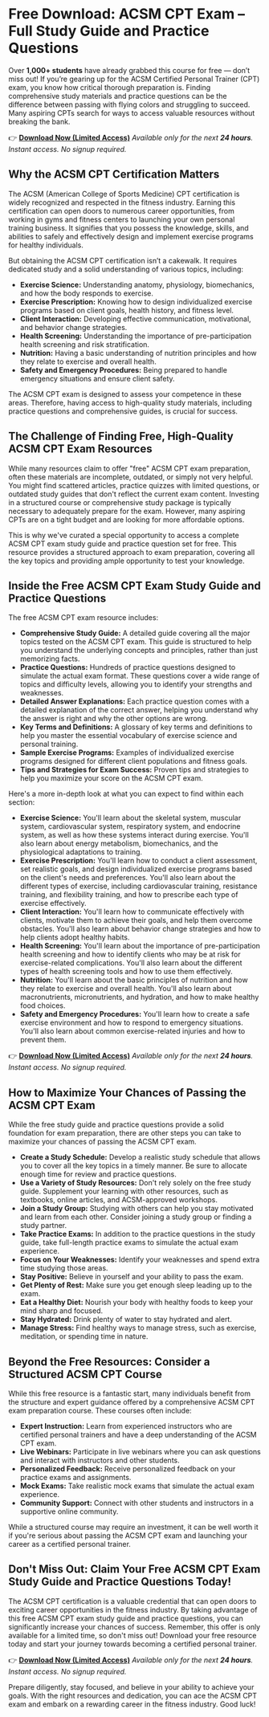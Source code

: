 # Free Download: ACSM CPT Exam – Full Study Guide and Practice Questions

Over **1,000+ students** have already grabbed this course for free — don’t miss out! If you’re gearing up for the ACSM Certified Personal Trainer (CPT) exam, you know how critical thorough preparation is. Finding comprehensive study materials and practice questions can be the difference between passing with flying colors and struggling to succeed. Many aspiring CPTs search for ways to access valuable resources without breaking the bank.

👉 [**Download Now (Limited Access)**](https://udemywork.com/acsm-cpt-exam)
_Available only for the next **24 hours**. Instant access. No signup required._

## Why the ACSM CPT Certification Matters

The ACSM (American College of Sports Medicine) CPT certification is widely recognized and respected in the fitness industry. Earning this certification can open doors to numerous career opportunities, from working in gyms and fitness centers to launching your own personal training business. It signifies that you possess the knowledge, skills, and abilities to safely and effectively design and implement exercise programs for healthy individuals.

But obtaining the ACSM CPT certification isn’t a cakewalk. It requires dedicated study and a solid understanding of various topics, including:

*   **Exercise Science:** Understanding anatomy, physiology, biomechanics, and how the body responds to exercise.
*   **Exercise Prescription:** Knowing how to design individualized exercise programs based on client goals, health history, and fitness level.
*   **Client Interaction:** Developing effective communication, motivational, and behavior change strategies.
*   **Health Screening:** Understanding the importance of pre-participation health screening and risk stratification.
*   **Nutrition:** Having a basic understanding of nutrition principles and how they relate to exercise and overall health.
*   **Safety and Emergency Procedures:** Being prepared to handle emergency situations and ensure client safety.

The ACSM CPT exam is designed to assess your competence in these areas. Therefore, having access to high-quality study materials, including practice questions and comprehensive guides, is crucial for success.

## The Challenge of Finding Free, High-Quality ACSM CPT Exam Resources

While many resources claim to offer "free" ACSM CPT exam preparation, often these materials are incomplete, outdated, or simply not very helpful. You might find scattered articles, practice quizzes with limited questions, or outdated study guides that don't reflect the current exam content. Investing in a structured course or comprehensive study package is typically necessary to adequately prepare for the exam. However, many aspiring CPTs are on a tight budget and are looking for more affordable options.

This is why we've curated a special opportunity to access a complete ACSM CPT exam study guide and practice question set for free. This resource provides a structured approach to exam preparation, covering all the key topics and providing ample opportunity to test your knowledge.

## Inside the Free ACSM CPT Exam Study Guide and Practice Questions

The free ACSM CPT exam resource includes:

*   **Comprehensive Study Guide:** A detailed guide covering all the major topics tested on the ACSM CPT exam. This guide is structured to help you understand the underlying concepts and principles, rather than just memorizing facts.
*   **Practice Questions:** Hundreds of practice questions designed to simulate the actual exam format. These questions cover a wide range of topics and difficulty levels, allowing you to identify your strengths and weaknesses.
*   **Detailed Answer Explanations:** Each practice question comes with a detailed explanation of the correct answer, helping you understand why the answer is right and why the other options are wrong.
*   **Key Terms and Definitions:** A glossary of key terms and definitions to help you master the essential vocabulary of exercise science and personal training.
*   **Sample Exercise Programs:** Examples of individualized exercise programs designed for different client populations and fitness goals.
*   **Tips and Strategies for Exam Success:** Proven tips and strategies to help you maximize your score on the ACSM CPT exam.

Here's a more in-depth look at what you can expect to find within each section:

*   **Exercise Science:** You'll learn about the skeletal system, muscular system, cardiovascular system, respiratory system, and endocrine system, as well as how these systems interact during exercise. You'll also learn about energy metabolism, biomechanics, and the physiological adaptations to training.
*   **Exercise Prescription:** You'll learn how to conduct a client assessment, set realistic goals, and design individualized exercise programs based on the client's needs and preferences. You'll also learn about the different types of exercise, including cardiovascular training, resistance training, and flexibility training, and how to prescribe each type of exercise effectively.
*   **Client Interaction:** You'll learn how to communicate effectively with clients, motivate them to achieve their goals, and help them overcome obstacles. You'll also learn about behavior change strategies and how to help clients adopt healthy habits.
*   **Health Screening:** You'll learn about the importance of pre-participation health screening and how to identify clients who may be at risk for exercise-related complications. You'll also learn about the different types of health screening tools and how to use them effectively.
*   **Nutrition:** You'll learn about the basic principles of nutrition and how they relate to exercise and overall health. You'll also learn about macronutrients, micronutrients, and hydration, and how to make healthy food choices.
*   **Safety and Emergency Procedures:** You'll learn how to create a safe exercise environment and how to respond to emergency situations. You'll also learn about common exercise-related injuries and how to prevent them.

👉 [**Download Now (Limited Access)**](https://udemywork.com/acsm-cpt-exam)
_Available only for the next **24 hours**. Instant access. No signup required._

## How to Maximize Your Chances of Passing the ACSM CPT Exam

While the free study guide and practice questions provide a solid foundation for exam preparation, there are other steps you can take to maximize your chances of passing the ACSM CPT exam.

*   **Create a Study Schedule:** Develop a realistic study schedule that allows you to cover all the key topics in a timely manner. Be sure to allocate enough time for review and practice questions.
*   **Use a Variety of Study Resources:** Don't rely solely on the free study guide. Supplement your learning with other resources, such as textbooks, online articles, and ACSM-approved workshops.
*   **Join a Study Group:** Studying with others can help you stay motivated and learn from each other. Consider joining a study group or finding a study partner.
*   **Take Practice Exams:** In addition to the practice questions in the study guide, take full-length practice exams to simulate the actual exam experience.
*   **Focus on Your Weaknesses:** Identify your weaknesses and spend extra time studying those areas.
*   **Stay Positive:** Believe in yourself and your ability to pass the exam.
*   **Get Plenty of Rest:** Make sure you get enough sleep leading up to the exam.
*   **Eat a Healthy Diet:** Nourish your body with healthy foods to keep your mind sharp and focused.
*   **Stay Hydrated:** Drink plenty of water to stay hydrated and alert.
*   **Manage Stress:** Find healthy ways to manage stress, such as exercise, meditation, or spending time in nature.

## Beyond the Free Resources: Consider a Structured ACSM CPT Course

While this free resource is a fantastic start, many individuals benefit from the structure and expert guidance offered by a comprehensive ACSM CPT exam preparation course. These courses often include:

*   **Expert Instruction:** Learn from experienced instructors who are certified personal trainers and have a deep understanding of the ACSM CPT exam.
*   **Live Webinars:** Participate in live webinars where you can ask questions and interact with instructors and other students.
*   **Personalized Feedback:** Receive personalized feedback on your practice exams and assignments.
*   **Mock Exams:** Take realistic mock exams that simulate the actual exam experience.
*   **Community Support:** Connect with other students and instructors in a supportive online community.

While a structured course may require an investment, it can be well worth it if you're serious about passing the ACSM CPT exam and launching your career as a certified personal trainer.

## Don't Miss Out: Claim Your Free ACSM CPT Exam Study Guide and Practice Questions Today!

The ACSM CPT certification is a valuable credential that can open doors to exciting career opportunities in the fitness industry. By taking advantage of this free ACSM CPT exam study guide and practice questions, you can significantly increase your chances of success. Remember, this offer is only available for a limited time, so don't miss out! Download your free resource today and start your journey towards becoming a certified personal trainer.

👉 [**Download Now (Limited Access)**](https://udemywork.com/acsm-cpt-exam)
_Available only for the next **24 hours**. Instant access. No signup required._

Prepare diligently, stay focused, and believe in your ability to achieve your goals. With the right resources and dedication, you can ace the ACSM CPT exam and embark on a rewarding career in the fitness industry. Good luck!
